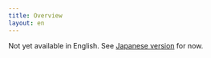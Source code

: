 ```yaml
---
title: Overview
layout: en
---
```


Not yet available in English. See [Japanese version](/ja/overview/) for now.

